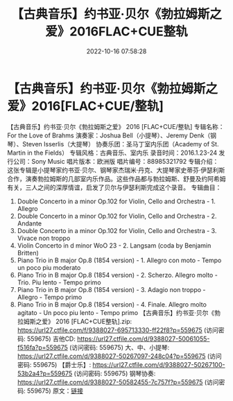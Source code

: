 ﻿---
title: 【古典音乐】约书亚·贝尔《勃拉姆斯之爱》2016FLAC+CUE整轨
date: 2022-10-16 07:58:28
categories: 古典音乐、新世纪、纯音雅乐
tags: 纯音雅乐
---
# 【古典音乐】约书亚·贝尔《勃拉姆斯之爱》2016[FLAC+CUE/整轨]

【古典音乐】约书亚·贝尔《勃拉姆斯之爱》 2016 [FLAC+CUE/整轨]
专辑名称：For the Love of Brahms
演奏家：Joshua Bell（小提琴）、Jeremy Denk（钢琴）、Steven
Isserlis（大提琴）
协奏乐团：圣马丁室内乐团（Academy of St. Martin in the Fields）
专辑风格：古典音乐、室内乐
录音时间：2016.1.23-24
发行公司：Sony Music
唱片版本：欧洲版
唱片编号：88985321792
专辑介绍：
这张专辑是小提琴家约书亚·贝尔、钢琴家杰瑞米·丹克、大提琴家史蒂芬·伊瑟利斯合作，演奏勃拉姆斯的几部室内乐作品。这些作品都与勃拉姆斯、舒曼及约阿希姆有关，三人之间的深厚情谊，启发了贝尔与伊瑟利斯完成这个录音。
专辑曲目：
01. Double Concerto in a minor Op.102 for Violin, Cello and
Orchestra - 1. Allegro
02. Double Concerto in a minor Op.102 for Violin, Cello and
Orchestra - 2. Andante
03. Double Concerto in a minor Op.102 for Violin, Cello and
Orchestra - 3. Vivace non troppo
04. Violin Concerto in d minor WoO 23 - 2. Langsam (coda by
Benjamin Britten)
05. Piano Trio in B major Op.8 (1854 version) - 1. Allegro con
moto - Tempo un poco piu moderato
06. Piano Trio in B major Op.8 (1854 version) - 2. Scherzo.
Allegro molto - Trio. Piu lento - Tempo primo
07. Piano Trio in B major Op.8 (1854 version) - 3. Adagio non
troppo - Allegro - Tempo primo
08. Piano Trio in B major Op.8 (1854 version) - 4. Finale.
Allegro molto agitato - Un poco piu lento - Tempo primo
【古典音乐】约书亚·贝尔《勃拉姆斯之爱》 2016
[FLAC+CUE整轨].zip: https://url27.ctfile.com/f/9388027-695713330-ff22f8?p=559675
(访问密码: 559675)
吉他CD: https://url27.ctfile.com/d/9388027-50061055-f516fa?p=559675
(访问密码: 559675)
大、中、小提琴: https://url27.ctfile.com/d/9388027-50267097-248c04?p=559675
(访问密码: 559675)
【爵士乐】: https://url27.ctfile.com/d/9388027-50267100-53b2a4?p=559675
(访问密码: 559675)
钢琴协奏: https://url27.ctfile.com/d/9388027-50582455-7c757f?p=559675
(访问密码: 559675)
原文：[链接](https://blog.sina.com.cn/s/blog_1647c7e7601030zww.html)
